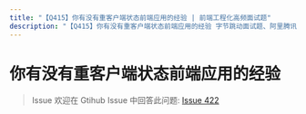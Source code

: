 ```yaml
---
title: "【Q415】你有没有重客户端状态前端应用的经验 | 前端工程化高频面试题"
description: "【Q415】你有没有重客户端状态前端应用的经验 字节跳动面试题、阿里腾讯面试题、美团小米面试题。"
---
```


# 你有没有重客户端状态前端应用的经验

> Issue
> 欢迎在 Gtihub Issue 中回答此问题: [Issue 422](https://github.com/shfshanyue/Daily-Question/issues/422)
